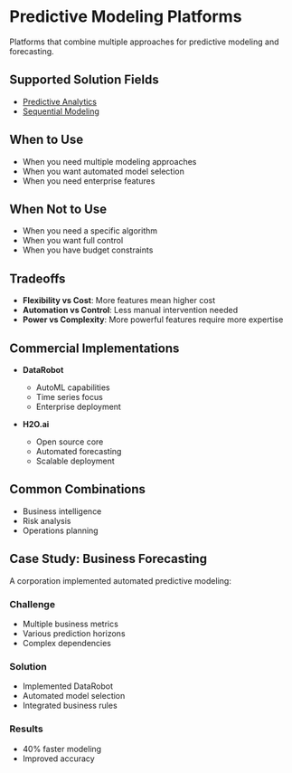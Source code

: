 # Predictive Modeling Platforms

Platforms that combine multiple approaches for predictive modeling and forecasting.

## Supported Solution Fields

- [Predictive Analytics](../solutions/predictive-analytics)
- [Sequential Modeling](../solutions/sequential-modeling)

## When to Use

- When you need multiple modeling approaches
- When you want automated model selection
- When you need enterprise features

## When Not to Use

- When you need a specific algorithm
- When you want full control
- When you have budget constraints

## Tradeoffs

- **Flexibility vs Cost**: More features mean higher cost
- **Automation vs Control**: Less manual intervention needed
- **Power vs Complexity**: More powerful features require more expertise

## Commercial Implementations

- **DataRobot**
  - AutoML capabilities
  - Time series focus
  - Enterprise deployment

- **H2O.ai**
  - Open source core
  - Automated forecasting
  - Scalable deployment

## Common Combinations

- Business intelligence
- Risk analysis
- Operations planning

## Case Study: Business Forecasting

A corporation implemented automated predictive modeling:

### Challenge
- Multiple business metrics
- Various prediction horizons
- Complex dependencies

### Solution
- Implemented DataRobot
- Automated model selection
- Integrated business rules

### Results
- 40% faster modeling
- Improved accuracy 